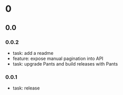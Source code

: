 
# 0

## 0.0

### 0.0.2

- task: add a readme
- feature: expose manual pagination into API
- task: upgrade Pants and build releases with Pants

### 0.0.1

- task: release
